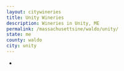 ```yaml
---
layout: citywineries
title: Unity Wineries
description: Wineries in Unity, ME
permalink: /massachusettsine/waldo/unity/
state: me
county: waldo
city: unity
---
```

-

